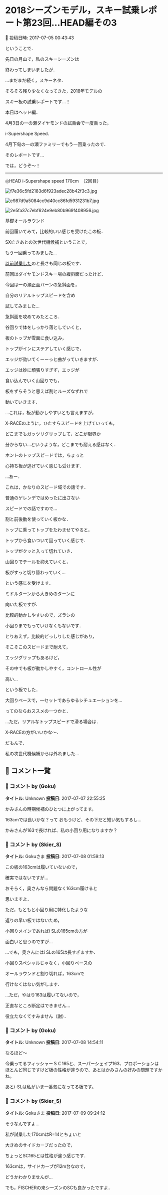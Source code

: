# 2018シーズンモデル，スキー試乗レポート第23回…HEAD編その3

📅 投稿日時: 2017-07-05 00:43:43

ということで．


先日の月山で，私のスキーシーズンは


終わってしまいましたが．


…まだまだ続く，スキーネタ．


そろそろ残り少なくなってきた，2018年モデルの


スキー板の試乗レポートです…！





本日はヘッド編．


4月3日の一の瀬ダイヤモンドの試乗会で一度乗った，


i-Supershape Speed．


4月下旬の一の瀬ファミリーでもう一回乗ったので．


そのレポートです…





では，どうぞ～！


[]()


---- 


◎HEAD i-Supershape speed 170cm　（2回目）







![f7e36c5fd2183d6f923adec28b42f3c3.jpg](images/f7e36c5fd2183d6f923adec28b42f3c3.jpg)









![e987d9a5084cc9d40cc86fd5931231b7.jpg](images/e987d9a5084cc9d40cc86fd5931231b7.jpg)









![2e5fa37c7ebf624e9eb80b969f408956.jpg](images/2e5fa37c7ebf624e9eb80b969f408956.jpg)







基礎オールラウンド





前回履いてみて，比較的いい感じを受けたこの板．


SX亡きあとの次世代機候補ということで，


もう一回乗ってみました…


[以前試乗した](e74940c210e231c5e3d48322df90f360e.md)のと長さも同じの板です．





前回はダイヤモンドスキー場の緩斜面だったけど．


今回は一の瀬正面バーンの急斜面を，


自分のリアルトップスピードを含め


試してみました…





急斜面を攻めてみたところ．


谷回りで体をしっかり落としていくと，


板のトップが雪面に食い込み，


トップがインにステアしていく感じで，


エッジが効いてくーーっと曲がっていきますが．





エッジは妙に頑張りすぎず，エッジが


食い込んでいく山回りでも，


板をずらそうと思えば割とルーズなずれで


動いていきます．





…これは，板が動かしやすいとも言えますが，


X-RACEのように，ひたすらスピードを上げていっても，


どこまでもガッツリグリップして，どこが限界か


分からない…というような，どこまでも耐える感はなく．


ホントのトップスピードでは，ちょっと


心持ち板が逃げていく感じも受けます．


…あー．


これは，かなりのスピード域での話です．


普通のゲレンデではめったに出さない


スピードでの話ですので…





割と前後動を使っていく板かな．


トップに乗ってトップをたわませてやると，


トップから食いついて回っていく感じで．


トップがクッと入って切れていき．


山回りでテールを抑えていくと，


板がすっと切り替わっていく…


という感じを受けます．





ミドルターンから大きめのターンに


向いた板ですが．


比較的動かしやすいので，ズラシの


小回りまでもっていけなくもないです．





とりあえず，比較的どっしりした感じがあり，


そこそこのスピードまで耐えて，


エッジグリップもあるけど，


その中でも板が動かしやすく，コントロール性が


高い…


という板でした．


大回りベースで，一セットであらゆるシチュエーションを…


ってのならおススメの一つかと．





…ただ，リアルなトップスピードで滑る場合は．


X-RACEの方がいいかな～．


だもんで．


私の次世代機候補からは外れました…

## 💬 コメント一覧

### 💬 コメント by (Goku)
**タイトル**: Unknown
**投稿日**: 2017-07-07 22:55:25

かみさんの時期候補のひとつに上がってます。

163cmでは長いかな？って おもうけど、その下だと短い気もするし…



かみさんが163で長ければ、私の小回り用になりますか？

### 💬 コメント by (Skier_S)
**タイトル**: Gokuさま
**投稿日**: 2017-07-08 01:59:13

この板の163cmは履いていないので，

確実ではないですが…

おそらく，奥さんなら問題なく163cm履けると

思いますよ．



ただ，もともと小回り用に特化したような

返りの早い板ではないため，

小回りメインであればi SLの165cmの方が

面白いと思うのですが…

…でも，奥さんにはi SLの165は長すぎますか．



小回りスペシャルじゃなく，小回りベースの

オールラウンドと割り切れば，163cmで

行けなくはない気がします．



…ただ，やはり163は履いてないので，

正直なところ断定はできません…

役立たなくてすみません（謝）．

### 💬 コメント by (Goku)
**タイトル**: Unknown
**投稿日**: 2017-07-08 14:54:11

なるほど～

今乗ってるフィッシャーＳＣ165と、スーパーシェイプ163、プロポーションはほとんど同じですけど板の性格が違うので、あとはかみさんの好みの問題ですかね。



あとi-SLは私がいま一番気になってる板です。

### 💬 コメント by (Skier_S)
**タイトル**: Gokuさま
**投稿日**: 2017-07-09 09:24:12

そうなんですよ…

私が試乗した170cmはR=14とちょいと

大きめのサイドカーブだったので，

ちょっとSC165とは性格が違う感じです．



163cmは，サイドカーブが12m台なので，

どうかわかりませんが…



でも，FISCHERの来シーズンのSCも良かったですよ．

